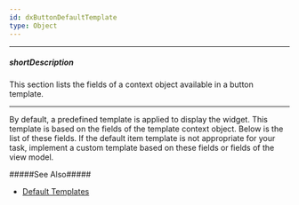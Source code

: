 ```yaml
---
id: dxButtonDefaultTemplate
type: Object
---
```

---
##### shortDescription
This section lists the fields of a context object available in a button template.

---
By default, a predefined template is applied to display the widget. This template is based on the fields of the template context object. Below is the list of these fields. If the default item template is not appropriate for your task, implement a custom template based on these fields or fields of the view model. 

#####See Also#####
- [Default Templates](/Documentation/Guide/Widgets/Common/Templates/#Default_Templates)